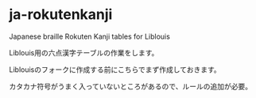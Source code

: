# ja-rokutenkanji
Japanese braille Rokuten Kanji tables for Liblouis

Liblouis用の六点漢字テーブルの作業をします。

Liblouisのフォークに作成する前にこちらでまず作成しておきます。

カタカナ符号がうまく入っていないところがあるので、ルールの追加が必要。
